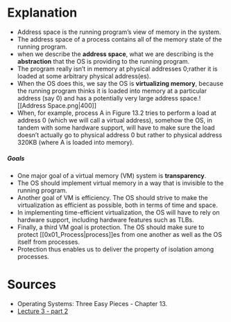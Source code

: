 # Explanation
- Address space is the running program’s view of memory in the system.
- The address space of a process contains all of the memory state of the running program.
- when we describe the **address space**, what we are describing is the **abstraction** that the OS is providing to the running program.
- The program really isn’t in memory at physical addresses 0;rather it is loaded at some arbitrary physical address(es).
- When the OS does this, we say the OS is **virtualizing memory**, because the running program thinks it is loaded into memory at a particular address (say 0) and has a potentially very large address space.![[Address Space.png|400]]
- When, for example, process A in Figure 13.2 tries to perform a load at address 0 (which we will call a virtual address), somehow the OS, in tandem with some hardware support, will have to make sure the load doesn’t actually go to physical address 0 but rather to physical address 320KB (where A is loaded into memory).
##### Goals
- One major goal of a virtual memory (VM) system is **transparency**.
- The OS should implement virtual memory in a way that is invisible to the running program.
- Another goal of VM is efficiency. The OS should strive to make the virtualization as efficient as possible, both in terms of time and space.
- In implementing time-efficient virtualization, the OS will have to rely on hardware support, including hardware features such as TLBs.
- Finally, a third VM goal is protection. The OS should make sure to protect [[0x01_Process|process]]es from one another as well as the OS itself from processes.
- Protection thus enables us to deliver the property of isolation among processes.
# Sources
- Operating Systems: Three Easy Pieces - Chapter 13.
- [Lecture 3 - part 2](https://youtu.be/I0RIlSN0DzM)